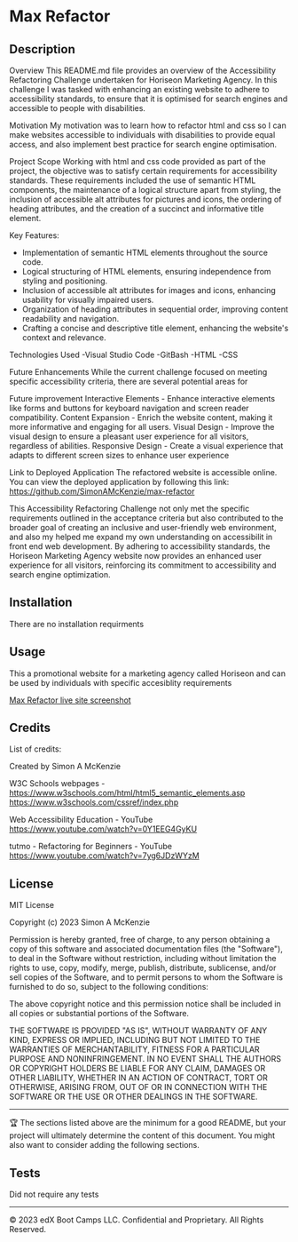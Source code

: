 # Max Refactor

## Description 

Overview
This README.md file provides an overview of the Accessibility Refactoring Challenge undertaken for Horiseon Marketing Agency. In this challenge I was tasked with enhancing an existing website to adhere to accessibility standards, to ensure that it is optimised for search engines and accessible to people with disabilities.

Motivation
My motivation was to learn how to refactor html and css so I can make websites accessible to individuals with disabilities to provide equal access, and also implement best practice for search engine optimisation. 

Project Scope
Working with html and css code provided as part of the project, the objective was to satisfy certain requirements for accessibility standards. These requirements included the use of semantic HTML components, the maintenance of a logical structure apart from styling, the inclusion of accessible alt attributes for pictures and icons, the ordering of heading attributes, and the creation of a succinct and informative title element.


Key Features:
- Implementation of semantic HTML elements throughout the source code.
- Logical structuring of HTML elements, ensuring independence from styling and positioning.
- Inclusion of accessible alt attributes for images and icons, enhancing usability for visually impaired users.
- Organization of heading attributes in sequential order, improving content readability and navigation.
- Crafting a concise and descriptive title element, enhancing the website's context and relevance.

Technologies Used 
-Visual Studio Code
-GitBash
-HTML
-CSS

Future Enhancements
While the current challenge focused on meeting specific accessibility criteria, there are several potential areas for 


Future improvement
Interactive Elements - Enhance interactive elements like forms and buttons for keyboard navigation and screen reader compatibility.
Content Expansion - Enrich the website content, making it more informative and engaging for all users.
Visual Design - Improve the visual design to ensure a pleasant user experience for all visitors, regardless of abilities.
Responsive Design - Create a visual experience that adapts to different screen sizes to enhance user experience

Link to Deployed Application
The refactored website is accessible online. You can view the deployed application by following this link: https://github.com/SimonAMcKenzie/max-refactor


This Accessibility Refactoring Challenge not only met the specific requirements outlined in the acceptance criteria but also contributed to the broader goal of creating an inclusive and user-friendly web environment, and also my helped me expand my own understanding on accessibilit in front end web development. By adhering to accessibility standards, the Horiseon Marketing Agency website now provides an enhanced user experience for all visitors, reinforcing its commitment to accessibility and search engine optimization.


## Installation

There are no installation requirments


## Usage 

This a promotional website for a marketing agency called Horiseon and can be used by individuals with specific accesiblity requirements 

[Max Refactor live site screenshot](assets/images/screenshot.png)


## Credits

List of credits:

Created by Simon A McKenzie

W3C Schools webpages - 
https://www.w3schools.com/html/html5_semantic_elements.asp
https://www.w3schools.com/cssref/index.php

Web Accessibility Education - YouTube  
https://www.youtube.com/watch?v=0Y1EEG4GyKU

tutmo - Refactoring for Beginners - YouTube
https://www.youtube.com/watch?v=7yg6JDzWYzM


## License

MIT License

Copyright (c) 2023 Simon A McKenzie

Permission is hereby granted, free of charge, to any person obtaining a copy
of this software and associated documentation files (the "Software"), to deal
in the Software without restriction, including without limitation the rights
to use, copy, modify, merge, publish, distribute, sublicense, and/or sell
copies of the Software, and to permit persons to whom the Software is
furnished to do so, subject to the following conditions:

The above copyright notice and this permission notice shall be included in all
copies or substantial portions of the Software.

THE SOFTWARE IS PROVIDED "AS IS", WITHOUT WARRANTY OF ANY KIND, EXPRESS OR
IMPLIED, INCLUDING BUT NOT LIMITED TO THE WARRANTIES OF MERCHANTABILITY,
FITNESS FOR A PARTICULAR PURPOSE AND NONINFRINGEMENT. IN NO EVENT SHALL THE
AUTHORS OR COPYRIGHT HOLDERS BE LIABLE FOR ANY CLAIM, DAMAGES OR OTHER
LIABILITY, WHETHER IN AN ACTION OF CONTRACT, TORT OR OTHERWISE, ARISING FROM,
OUT OF OR IN CONNECTION WITH THE SOFTWARE OR THE USE OR OTHER DEALINGS IN THE
SOFTWARE.


---

🏆 The sections listed above are the minimum for a good README, but your project will ultimately determine the content of this document. You might also want to consider adding the following sections.


## Tests

Did not require any tests

---

© 2023 edX Boot Camps LLC. Confidential and Proprietary. All Rights Reserved.
